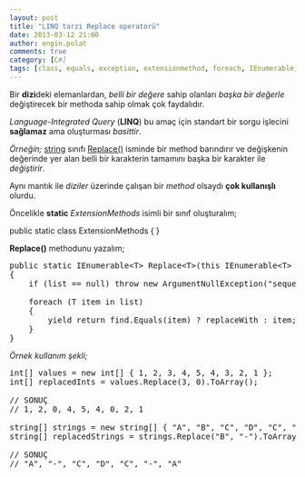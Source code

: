 ```yaml
---
layout: post
title: "LINQ tarzı Replace operatorü"
date: 2013-03-12 21:00
author: engin.polat
comments: true
category: [C#]
tags: [class, equals, exception, extensionmethod, foreach, IEnumerable, int, linq, linq query, list, replace, return, string, this, throw, yield]
---
```

Bir **dizi**deki elemanlardan, *belli bir değere* sahip olanları *başka bir değerle* değiştirecek bir methoda sahip olmak çok faydalıdır.

*Language-Integrated Query* (**LINQ**) bu amaç için standart bir sorgu işlecini **sağlamaz** ama oluşturması *basittir*.

*Örneğin;* <a href="http://msdn.microsoft.com/library/system.string" title="MSDN : string Class" target="_blank" rel="noopener">string</a> sınıfı <a href="http://msdn.microsoft.com/library/system.string.replace" title="MSDN : string Class Replace Method" target="_blank" rel="noopener">Replace()</a> isminde bir method barındırır ve değişkenin değerinde yer alan belli bir karakterin tamamını başka bir karakter ile *değiştirir*.

Aynı mantık ile *diziler* üzerinde çalışan bir *method* olsaydı **çok kullanışlı** olurdu.

Öncelikle **static** *ExtensionMethods* isimli bir sınıf oluşturalım;



public static class ExtensionMethods
{
}</pre>

**Replace()** methodunu yazalım;

<pre class="brush:csharp">public static IEnumerable&lt;T&gt; Replace&lt;T&gt;(this IEnumerable&lt;T&gt; list, T find, T replaceWith)
{
    if (list == null) throw new ArgumentNullException("sequence");

    foreach (T item in list)
    {
        yield return find.Equals(item) ? replaceWith : item;
    }
}</pre>

*Örnek kullanım şekli;*

<pre class="brush:csharp">int[] values = new int[] { 1, 2, 3, 4, 5, 4, 3, 2, 1 };
int[] replacedInts = values.Replace(3, 0).ToArray();
 
// SONUÇ
// 1, 2, 0, 4, 5, 4, 0, 2, 1

string[] strings = new string[] { "A", "B", "C", "D", "C", "B", "A" };
string[] replacedStrings = strings.Replace("B", "-").ToArray();

// SONUÇ
// "A", "-", "C", "D", "C", "-", "A"


